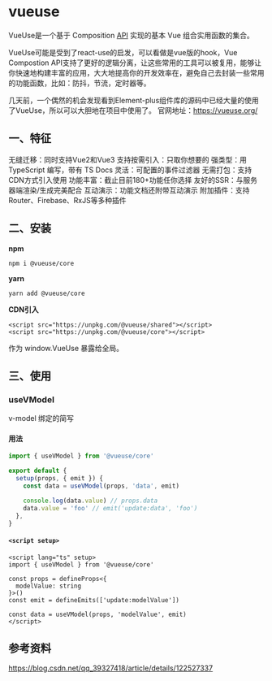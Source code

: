 # vueuse

VueUse是一个基于 Composition [API](https://so.csdn.net/so/search?q=API&spm=1001.2101.3001.7020) 实现的基本 Vue 组合实用函数的集合。

VueUse可能是受到了react-use的启发，可以看做是vue版的hook，Vue Compostion API支持了更好的逻辑分离，让这些常用的工具可以被复用，能够让你快速地构建丰富的应用，大大地提高你的开发效率在，避免自己去封装一些常用的功能函数，比如：防抖，节流，定时器等。

几天前，一个偶然的机会发现看到Element-plus组件库的源码中已经大量的使用了VueUse，所以可以大胆地在项目中使用了。
官网地址：https://vueuse.org/



## 一、特征

无缝迁移：同时支持Vue2和Vue3
支持按需引入：只取你想要的
强类型：用 TypeScript 编写，带有 TS Docs
灵活：可配置的事件过滤器
无需打包：支持CDN方式引入使用
功能丰富：截止目前180+功能任你选择
友好的SSR：与服务器端渲染/生成完美配合
互动演示：功能文档还附带互动演示
附加插件：支持Router、Firebase、RxJS等多种插件



## 二、安装

**npm**

```
npm i @vueuse/core
```

**yarn**

```
yarn add @vueuse/core
```

**CDN引入**

```
<script src="https://unpkg.com/@vueuse/shared"></script>
<script src="https://unpkg.com/@vueuse/core"></script>
```

作为 window.VueUse 暴露给全局。



## 三、使用

### useVModel

v-model 绑定的简写



#### 用法

```javascript
import { useVModel } from '@vueuse/core'

export default {
  setup(props, { emit }) {
    const data = useVModel(props, 'data', emit)

    console.log(data.value) // props.data
    data.value = 'foo' // emit('update:data', 'foo')
  },
}
```



#### `<script setup>`

```vue
<script lang="ts" setup>
import { useVModel } from '@vueuse/core'

const props = defineProps<{
  modelValue: string
}>()
const emit = defineEmits(['update:modelValue'])

const data = useVModel(props, 'modelValue', emit)
</script>
```



## 参考资料

https://blog.csdn.net/qq_39327418/article/details/122527337